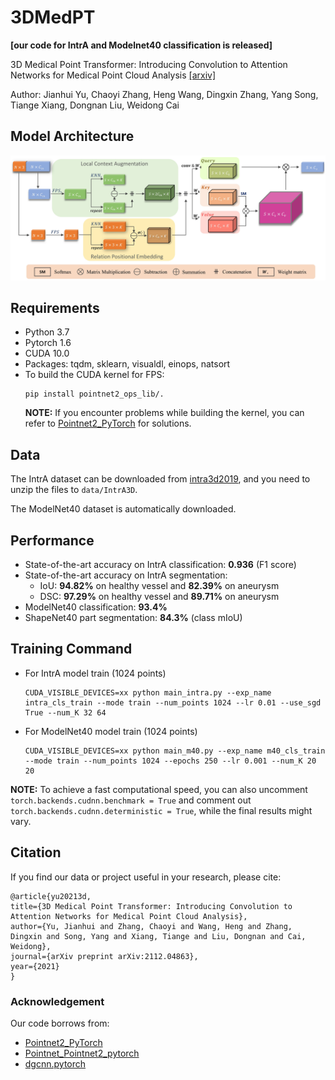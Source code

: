 # 3DMedPT

**\[our code for IntrA and Modelnet40 classification is released]**

3D Medical Point Transformer: Introducing Convolution to Attention Networks for Medical Point Cloud
Analysis [[arxiv]](https://arxiv.org/pdf/2112.04863.pdf)

Author: Jianhui Yu, Chaoyi Zhang, Heng Wang, Dingxin Zhang, Yang Song, Tiange Xiang, Dongnan Liu, Weidong Cai

## Model Architecture

![model architecture](./images/model_details.jpg)

## Requirements

* Python 3.7
* Pytorch 1.6
* CUDA 10.0
* Packages: tqdm, sklearn, visualdl, einops, natsort
* To build the CUDA kernel for FPS:
    ```
    pip install pointnet2_ops_lib/.  
    ```
  <b>NOTE:</b> If you encounter problems while building the kernel, you can refer to [Pointnet2_PyTorch](https://github.com/erikwijmans/Pointnet2_PyTorch) for solutions.

## Data
The IntrA dataset can be downloaded from [intra3d2019](https://github.com/intra3d2019/IntrA), and you need to unzip the files to ```data/IntrA3D```.

The ModelNet40 dataset is automatically downloaded.

## Performance

* State-of-the-art accuracy on IntrA classification: <b>0.936</b> (F1 score)
* State-of-the-art accuracy on IntrA segmentation: 
  * IoU: <b>94.82%</b> on healthy vessel and <b>82.39%</b> on aneurysm
  * DSC: <b>97.29%</b> on healthy vessel and <b>89.71%</b> on aneurysm
* ModelNet40 classification: <b>93.4%</b>
* ShapeNet40 part segmentation: <b>84.3%</b> (class mIoU)

## Training Command

* For IntrA model train (1024 points)
  ```
  CUDA_VISIBLE_DEVICES=xx python main_intra.py --exp_name intra_cls_train --mode train --num_points 1024 --lr 0.01 --use_sgd True --num_K 32 64
  ```

* For ModelNet40 model train (1024 points)
  ```
  CUDA_VISIBLE_DEVICES=xx python main_m40.py --exp_name m40_cls_train --mode train --num_points 1024 --epochs 250 --lr 0.001 --num_K 20 20
  ```
<b>NOTE:</b> To achieve a fast computational speed, you can also uncomment ```torch.backends.cudnn.benchmark = True``` and comment out ```torch.backends.cudnn.deterministic = True```, while the final results might vary.

## Citation

If you find our data or project useful in your research, please cite:

```
@article{yu20213d,
title={3D Medical Point Transformer: Introducing Convolution to Attention Networks for Medical Point Cloud Analysis},
author={Yu, Jianhui and Zhang, Chaoyi and Wang, Heng and Zhang, Dingxin and Song, Yang and Xiang, Tiange and Liu, Dongnan and Cai, Weidong},
journal={arXiv preprint arXiv:2112.04863},
year={2021}
}
```

### Acknowledgement

Our code borrows from:

* [Pointnet2_PyTorch](https://github.com/erikwijmans/Pointnet2_PyTorch)
* [Pointnet_Pointnet2_pytorch](https://github.com/yanx27/Pointnet_Pointnet2_pytorch)
* [dgcnn.pytorch](https://github.com/AnTao97/dgcnn.pytorch)